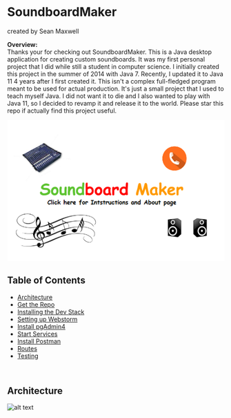 # SoundboardMaker

created by Sean Maxwell


**Overview:**<br>
Thanks your for checking out SoundboardMaker. This is a Java desktop application for creating custom soundboards. It was 
my first personal project that I did while still a student in computer science. I initially created this project in the 
summer of 2014 with Java 7. Recently, I updated it to Java 11 4 years after I first created it. This isn't a complex 
full-fledged program meant to be used for actual production. It's just a small project that I used to teach myself Java.
I did not want it to die and I also wanted to play with Java 11, so I decided to revamp it and release it to the world.
Please star this repo if actually find this project useful. 



![alt text](Images/title.png)





## Table of Contents

* [Architecture](#architecture)
* [Get the Repo](#get-repo)
* [Installing the Dev Stack](#installing-dev-stack)
* [Setting up Webstorm](#setting-up-webstorm)
* [Install pgAdmin4](#install-pgAdmin4)
* [Start Services](#start-services)
* [Install Postman](#install-postman)
* [Routes](#routes)
* [Testing](#testing)

<br>




## <a name="architecture"></a> Architecture

![alt text](architecture.png)

<br/>
    

